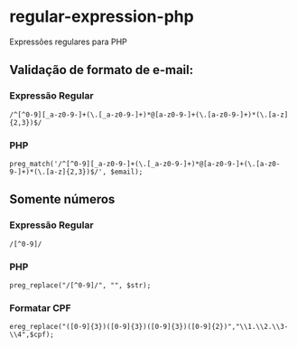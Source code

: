 # regular-expression-php
Expressões regulares para PHP

## Validação de formato de e-mail:

### Expressão Regular
```
/^[^0-9][_a-z0-9-]+(\.[_a-z0-9-]+)*@[a-z0-9-]+(\.[a-z0-9-]+)*(\.[a-z]{2,3})$/
```
### PHP
```
preg_match('/^[^0-9][_a-z0-9-]+(\.[_a-z0-9-]+)*@[a-z0-9-]+(\.[a-z0-9-]+)*(\.[a-z]{2,3})$/', $email);
```
## Somente números

### Expressão Regular
```
/[^0-9]/
```

### PHP
```
preg_replace("/[^0-9]/", "", $str);
```

### Formatar CPF
````
ereg_replace("([0-9]{3})([0-9]{3})([0-9]{3})([0-9]{2})","\\1.\\2.\\3-\\4",$cpf);
